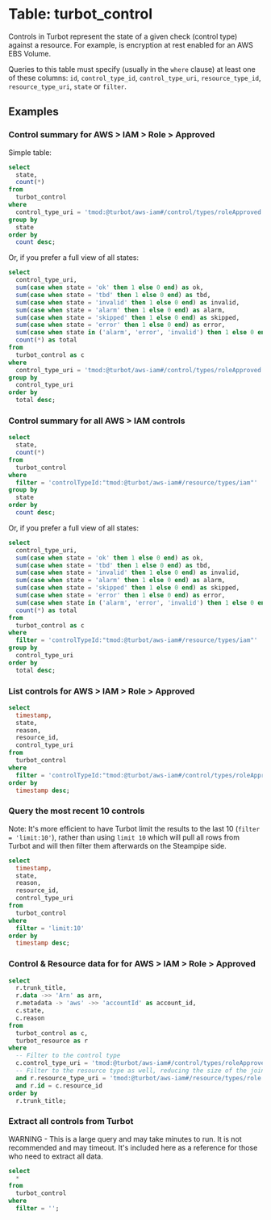 # Table: turbot_control

Controls in Turbot represent the state of a given check (control type) against
a resource. For example, is encryption at rest enabled for an AWS EBS Volume.

Queries to this table must specify (usually in the `where` clause) at least one
of these columns: `id`, `control_type_id`, `control_type_uri`,
`resource_type_id`, `resource_type_uri`, `state` or `filter`.

## Examples

### Control summary for AWS > IAM > Role > Approved

Simple table:

```sql
select
  state,
  count(*)
from
  turbot_control
where
  control_type_uri = 'tmod:@turbot/aws-iam#/control/types/roleApproved'
group by
  state
order by
  count desc;
```

Or, if you prefer a full view of all states:

```sql
select
  control_type_uri,
  sum(case when state = 'ok' then 1 else 0 end) as ok,
  sum(case when state = 'tbd' then 1 else 0 end) as tbd,
  sum(case when state = 'invalid' then 1 else 0 end) as invalid,
  sum(case when state = 'alarm' then 1 else 0 end) as alarm,
  sum(case when state = 'skipped' then 1 else 0 end) as skipped,
  sum(case when state = 'error' then 1 else 0 end) as error,
  sum(case when state in ('alarm', 'error', 'invalid') then 1 else 0 end) as alert,
  count(*) as total
from
  turbot_control as c
where
  control_type_uri = 'tmod:@turbot/aws-iam#/control/types/roleApproved'
group by
  control_type_uri
order by
  total desc;
```

### Control summary for all AWS > IAM controls

```sql
select
  state,
  count(*)
from
  turbot_control
where
  filter = 'controlTypeId:"tmod:@turbot/aws-iam#/resource/types/iam"'
group by
  state
order by
  count desc;
```

Or, if you prefer a full view of all states:

```sql
select
  control_type_uri,
  sum(case when state = 'ok' then 1 else 0 end) as ok,
  sum(case when state = 'tbd' then 1 else 0 end) as tbd,
  sum(case when state = 'invalid' then 1 else 0 end) as invalid,
  sum(case when state = 'alarm' then 1 else 0 end) as alarm,
  sum(case when state = 'skipped' then 1 else 0 end) as skipped,
  sum(case when state = 'error' then 1 else 0 end) as error,
  sum(case when state in ('alarm', 'error', 'invalid') then 1 else 0 end) as alert,
  count(*) as total
from
  turbot_control as c
where
  filter = 'controlTypeId:"tmod:@turbot/aws-iam#/resource/types/iam"'
group by
  control_type_uri
order by
  total desc;
```

### List controls for AWS > IAM > Role > Approved

```sql
select
  timestamp,
  state,
  reason,
  resource_id,
  control_type_uri
from
  turbot_control
where
  filter = 'controlTypeId:"tmod:@turbot/aws-iam#/control/types/roleApproved" controlTypeLevel:self'
order by
  timestamp desc;
```

### Query the most recent 10 controls

Note: It's more efficient to have Turbot limit the results to the last 10
(`filter = 'limit:10'`), rather than using `limit 10` which will pull all rows
from Turbot and will then filter them afterwards on the Steampipe side.

```sql
select
  timestamp,
  state,
  reason,
  resource_id,
  control_type_uri
from
  turbot_control
where
  filter = 'limit:10'
order by
  timestamp desc;
```

### Control & Resource data for for AWS > IAM > Role > Approved

```sql
select
  r.trunk_title,
  r.data ->> 'Arn' as arn,
  r.metadata -> 'aws' ->> 'accountId' as account_id,
  c.state,
  c.reason
from
  turbot_control as c,
  turbot_resource as r
where
  -- Filter to the control type
  c.control_type_uri = 'tmod:@turbot/aws-iam#/control/types/roleApproved'
  -- Filter to the resource type as well, reducing the size of the join
  and r.resource_type_uri = 'tmod:@turbot/aws-iam#/resource/types/role'
  and r.id = c.resource_id
order by
  r.trunk_title;
```

### Extract all controls from Turbot

WARNING - This is a large query and may take minutes to run. It is not recommended and may timeout.
It's included here as a reference for those who need to extract all data.

```sql
select
  *
from
  turbot_control
where
  filter = '';
```
